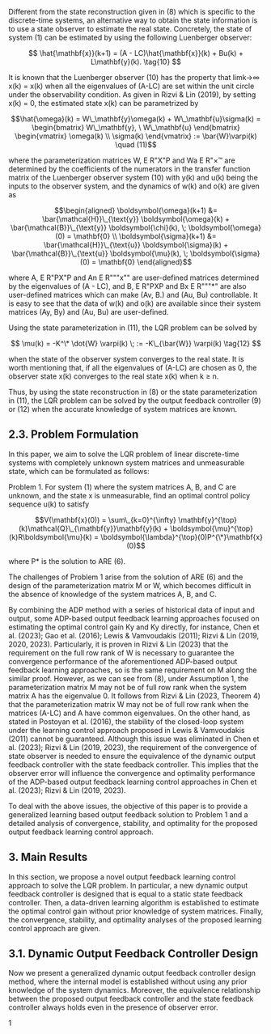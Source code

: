 Different from the state reconstruction given in (8) which is specific to the discrete-time systems, an alternative way to obtain the state information is to use a state observer to estimate the real state. Concretely, the state of system (1) can be estimated by using the following Luenberger observer:

$$
\hat{\mathbf{x}}(k+1) = (A - LC)\hat{\mathbf{x}}(k) + Bu(k) + L\mathbf{y}(k). \tag{10}
$$

It is known that the Luenberger observer (10) has the property that limk->∞ x(k) = x(k) when all the eigenvalues of (A-LC) are set within the unit circle under the observability condition. As given in Rizvi & Lin (2019), by setting x(k) = 0, the estimated state x(k) can be parametrized by

$$\hat{\omega}(k) = W\_\mathbf{y}\omega(k) + W\_\mathbf{u}\sigma(k) = \begin{bmatrix} W\_\mathbf{y}, \ W\_\mathbf{u} \end{bmatrix} \begin{vmatrix} \omega(k) \\ \sigma(k) \end{vmatrix} := \bar{W}\varpi(k) \quad (11)$$

where the parameterization matrices W, E R"X"P and Wa E R"×™ are determined by the coefficients of the numerators in the transfer function matrix of the Luenberger observer system (10) with y(k) and u(k) being the inputs to the observer system, and the dynamics of w(k) and o(k) are given as

$$\begin{aligned} \boldsymbol{\omega}(k+1) &= \bar{\mathcal{H}}\_{\text{y}} \boldsymbol{\omega}(k) + \bar{\mathcal{B}}\_{\text{y}} \boldsymbol{\chi}(k), \; \boldsymbol{\omega}(0) = \mathbf{0} \\ \boldsymbol{\sigma}(k+1) &= \bar{\mathcal{H}}\_{\text{u}} \boldsymbol{\sigma}(k) + \bar{\mathcal{B}}\_{\text{u}} \boldsymbol{\mu}(k), \; \boldsymbol{\sigma}(0) = \mathbf{0} \end{aligned}$$

where A, E R"PX"P and An E R"""x"" are user-defined matrices determined by the eigenvalues of (A - LC), and B, E R"PXP and Bx E R"""\*" are also user-defined matrices which can make (Av, B.) and (Au, Bu) controllable. It is easy to see that the data of w(k) and o(k) are available since their system matrices (Ay, By) and (Au, Bu) are user-defined.

Using the state parameterization in (11), the LQR problem can be solved by

$$
\mu(k) = -K^\* \dot{W} \varpi(k) \; := -K\_{\bar{W}} \varpi(k) \tag{12}
$$

when the state of the observer system converges to the real state. It is worth mentioning that, if all the eigenvalues of (A-LC) are chosen as 0, the observer state x(k) converges to the real state x(k) when k ≥ n.

Thus, by using the state reconstruction in (8) or the state parameterization in (11), the LQR problem can be solved by the output feedback controller (9) or (12) when the accurate knowledge of system matrices are known.

## 2.3. Problem Formulation

In this paper, we aim to solve the LQR problem of linear discrete-time systems with completely unknown system matrices and unmeasurable state, which can be formulated as follows:

Problem 1. For system (1) where the system matrices A, B, and C are unknown, and the state x is unmeasurable, find an optimal control policy sequence u(k) to satisfy

$$V(\mathbf{x}(0)) = \sum\_{k=0}^{\infty} \mathbf{y}^{\top}(k)\mathcal{Q}\_{\mathbf{y}}\mathbf{y}(k) + \boldsymbol{\mu}^{\top}(k)R\boldsymbol{\mu}(k) = \boldsymbol{\lambda}^{\top}(0)P^{\*}\mathbf{x}(0)$$

where P\* is the solution to ARE (6).

The challenges of Problem 1 arise from the solution of ARE (6) and the design of the parameterization matrix M or W, which becomes difficult in the absence of knowledge of the system matrices A, B, and C.

By combining the ADP method with a series of historical data of input and output, some ADP-based output feedback learning approaches focused on estimating the optimal control gain Ky and Ky directly, for instance, Chen et al. (2023); Gao et al. (2016); Lewis & Vamvoudakis (2011); Rizvi & Lin (2019, 2020, 2023). Particularly, it is proven in Rizvi & Lin (2023) that the requirement on the full row rank of W is necessary to guarantee the convergence performance of the aforementioned ADP-based output feedback learning approaches, so is the same requirement on M along the similar proof. However, as we can see from (8), under Assumption 1, the parameterization matrix M may not be of full row rank when the system matrix A has the eigenvalue 0. It follows from Rizvi & Lin (2023, Theorem 4) that the parameterization matrix W may not be of full row rank when the matrices (A-LC) and A have common eigenvalues. On the other hand, as stated in Postoyan et al. (2016), the stability of the closed-loop system under the learning control approach proposed in Lewis & Vamvoudakis (2011) cannot be guaranteed. Although this issue was eliminated in Chen et al. (2023); Rizvi & Lin (2019, 2023), the requirement of the convergence of state observer is needed to ensure the equivalence of the dynamic output feedback controller with the state feedback controller. This implies that the observer error will influence the convergence and optimality performance of the ADP-based output feedback learning control approaches in Chen et al. (2023); Rizvi & Lin (2019, 2023).

To deal with the above issues, the objective of this paper is to provide a generalized learning based output feedback solution to Problem 1 and a detailed analysis of convergence, stability, and optimality for the proposed output feedback learning control approach.

## 3. Main Results

In this section, we propose a novel output feedback learning control approach to solve the LQR problem. In particular, a new dynamic output feedback controller is designed that is equal to a static state feedback controller. Then, a data-driven learning algorithm is established to estimate the optimal control gain without prior knowledge of system matrices. Finally, the convergence, stability, and optimality analyses of the proposed learning control approach are given.

## 3.1. Dynamic Output Feedback Controller Design

Now we present a generalized dynamic output feedback controller design method, where the internal model is established without using any prior knowledge of the system dynamics. Moreover, the equivalence relationship between the proposed output feedback controller and the state feedback controller always holds even in the presence of observer error.

1